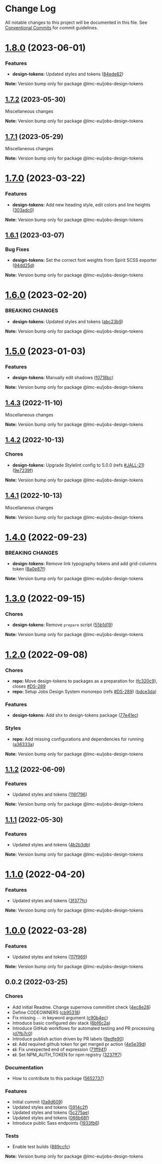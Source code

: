 # Change Log

All notable changes to this project will be documented in this file.
See [Conventional Commits](https://conventionalcommits.org) for commit guidelines.

<a name="1.8.0"></a>

# [1.8.0](https://github.com/lmc-eu/jobs-design-tokens/compare/@lmc-eu/jobs-design-tokens@1.7.2...@lmc-eu/jobs-design-tokens@1.8.0) (2023-06-01)

### Features

- **design-tokens:** Updated styles and tokens ([84ede82](https://github.com/lmc-eu/jobs-design-tokens/commit/84ede82))

**Note:** Version bump only for package @lmc-eu/jobs-design-tokens

<a name="1.7.2"></a>

## [1.7.2](https://github.com/lmc-eu/jobs-design-tokens/compare/@lmc-eu/jobs-design-tokens@1.7.1...@lmc-eu/jobs-design-tokens@1.7.2) (2023-05-30)

Miscellaneous changes

**Note:** Version bump only for package @lmc-eu/jobs-design-tokens

<a name="1.7.1"></a>

## [1.7.1](https://github.com/lmc-eu/jobs-design-tokens/compare/@lmc-eu/jobs-design-tokens@1.7.0...@lmc-eu/jobs-design-tokens@1.7.1) (2023-05-29)

Miscellaneous changes

**Note:** Version bump only for package @lmc-eu/jobs-design-tokens

<a name="1.7.0"></a>

# [1.7.0](https://github.com/lmc-eu/jobs-design-tokens/compare/@lmc-eu/jobs-design-tokens@1.6.1...@lmc-eu/jobs-design-tokens@1.7.0) (2023-03-22)

### Features

- **design-tokens:** Add new heading style, edit colors and line heights ([303adc0](https://github.com/lmc-eu/jobs-design-tokens/commit/303adc0))

**Note:** Version bump only for package @lmc-eu/jobs-design-tokens

<a name="1.6.1"></a>

## [1.6.1](https://github.com/lmc-eu/jobs-design-tokens/compare/@lmc-eu/jobs-design-tokens@1.6.0...@lmc-eu/jobs-design-tokens@1.6.1) (2023-03-07)

### Bug Fixes

- **design-tokens:** Set the correct font weights from Spirit SCSS exporter ([94dd25d](https://github.com/lmc-eu/jobs-design-tokens/commit/94dd25d))

**Note:** Version bump only for package @lmc-eu/jobs-design-tokens

<a name="1.6.0"></a>

# [1.6.0](https://github.com/lmc-eu/jobs-design-tokens/compare/@lmc-eu/jobs-design-tokens@1.5.0...@lmc-eu/jobs-design-tokens@1.6.0) (2023-02-20)

### BREAKING CHANGES

- **design-tokens:** Updated styles and tokens ([abc23b9](https://github.com/lmc-eu/jobs-design-tokens/commit/abc23b9))

**Note:** Version bump only for package @lmc-eu/jobs-design-tokens

<a name="1.5.0"></a>

# [1.5.0](https://github.com/lmc-eu/jobs-design-tokens/compare/@lmc-eu/jobs-design-tokens@1.4.3...@lmc-eu/jobs-design-tokens@1.5.0) (2023-01-03)

### Features

- **design-tokens:** Manually edit shadows ([f0718bc](https://github.com/lmc-eu/jobs-design-tokens/commit/f0718bc))

**Note:** Version bump only for package @lmc-eu/jobs-design-tokens

<a name="1.4.3"></a>

## [1.4.3](https://github.com/lmc-eu/jobs-design-tokens/compare/@lmc-eu/jobs-design-tokens@1.4.2...@lmc-eu/jobs-design-tokens@1.4.3) (2022-11-10)

Miscellaneous changes

**Note:** Version bump only for package @lmc-eu/jobs-design-tokens

<a name="1.4.2"></a>

## [1.4.2](https://github.com/lmc-eu/jobs-design-tokens/compare/@lmc-eu/jobs-design-tokens@1.4.1...@lmc-eu/jobs-design-tokens@1.4.2) (2022-10-13)

### Chores

- **design-tokens:** Upgrade Stylelint config to 5.0.0 (refs [#JALL-21](https://github.com/lmc-eu/jobs-design-tokens/issues/JALL-21)) ([9e7239f](https://github.com/lmc-eu/jobs-design-tokens/commit/9e7239f))

**Note:** Version bump only for package @lmc-eu/jobs-design-tokens

<a name="1.4.1"></a>

## [1.4.1](https://github.com/lmc-eu/jobs-design-tokens/compare/@lmc-eu/jobs-design-tokens@1.4.0...@lmc-eu/jobs-design-tokens@1.4.1) (2022-10-13)

Miscellaneous changes

**Note:** Version bump only for package @lmc-eu/jobs-design-tokens

<a name="1.4.0"></a>

# [1.4.0](https://github.com/lmc-eu/jobs-design-tokens/compare/@lmc-eu/jobs-design-tokens@1.3.0...@lmc-eu/jobs-design-tokens@1.4.0) (2022-09-23)

### BREAKING CHANGES

- **design-tokens:** Remove link typography tokens and add grid-columns token ([8a0e87f](https://github.com/lmc-eu/jobs-design-tokens/commit/8a0e87f))

**Note:** Version bump only for package @lmc-eu/jobs-design-tokens

<a name="1.3.0"></a>

# [1.3.0](https://github.com/lmc-eu/jobs-design-tokens/compare/@lmc-eu/jobs-design-tokens@1.2.0...@lmc-eu/jobs-design-tokens@1.3.0) (2022-09-15)

### Chores

- **design-tokens:** Remove `prepare` script ([55b1d19](https://github.com/lmc-eu/jobs-design-tokens/commit/55b1d19))

**Note:** Version bump only for package @lmc-eu/jobs-design-tokens

<a name="1.2.0"></a>

# [1.2.0](https://github.com/lmc-eu/jobs-design-tokens/compare/@lmc-eu/jobs-design-tokens@1.1.2...@lmc-eu/jobs-design-tokens@1.2.0) (2022-09-08)

### Chores

- **repo:** Move design-tokens to packages as a preparation for ([fc320c9](https://github.com/lmc-eu/jobs-design-tokens/commit/fc320c9)), closes [#DS-289](https://github.com/lmc-eu/jobs-design-tokens/issues/DS-289)
- **repo:** Setup Jobs Design System monorepo (refs [#DS-289](https://github.com/lmc-eu/jobs-design-tokens/issues/DS-289)) ([bdce3da](https://github.com/lmc-eu/jobs-design-tokens/commit/bdce3da))

### Features

- **design-tokens:** Add shx to design-tokens package ([77e41ec](https://github.com/lmc-eu/jobs-design-tokens/commit/77e41ec))

### Styles

- **repo:** Add missing configurations and dependencies for running ([a36333a](https://github.com/lmc-eu/jobs-design-tokens/commit/a36333a))

**Note:** Version bump only for package @lmc-eu/jobs-design-tokens

<a name="1.1.2"></a>

## [1.1.2](https://github.com/lmc-eu/spirit-design-system/compare/@lmc-eu/jobs-design-tokens@1.1.1...@lmc-eu/jobs-design-tokens@1.1.2) (2022-06-09)

### Features

- Updated styles and tokens ([116f796](https://github.com/lmc-eu/jobs-design-tokens/commit/116f796))

**Note:** Version bump only for package @lmc-eu/jobs-design-tokens

<a name="1.1.1"></a>

## [1.1.1](https://github.com/lmc-eu/spirit-design-system/compare/@lmc-eu/jobs-design-tokens@1.1.0...@lmc-eu/jobs-design-tokens@1.1.1) (2022-05-30)

### Features

- Updated styles and tokens ([4b2b3db](https://github.com/lmc-eu/jobs-design-tokens/commit/4b2b3db))

**Note:** Version bump only for package @lmc-eu/jobs-design-tokens

<a name="1.1.0"></a>

# [1.1.0](https://github.com/lmc-eu/spirit-design-system/compare/@lmc-eu/jobs-design-tokens@1.0.0...@lmc-eu/jobs-design-tokens@1.1.0) (2022-04-20)

### Features

- Updated styles and tokens ([3f377fc](https://github.com/lmc-eu/jobs-design-tokens/commit/3f377fc))

**Note:** Version bump only for package @lmc-eu/jobs-design-tokens

<a name="1.0.0"></a>

# [1.0.0](https://github.com/lmc-eu/spirit-design-system/compare/@lmc-eu/jobs-design-tokens@0.0.2...@lmc-eu/jobs-design-tokens@1.0.0) (2022-03-28)

### Features

- Updated styles and tokens ([117f969](https://github.com/lmc-eu/jobs-design-tokens/commit/117f969))

**Note:** Version bump only for package @lmc-eu/jobs-design-tokens

<a name="0.0.2"></a>

## 0.0.2 (2022-03-25)

### Chores

- Add initial Readme. Change supernova commitlint check ([4ec8e28](https://github.com/lmc-eu/jobs-design-tokens/commit/4ec8e28))
- Define CODEOWNERS ([cb95318](https://github.com/lmc-eu/jobs-design-tokens/commit/cb95318))
- Fix missing `--` in keyword argument ([c90b4ec](https://github.com/lmc-eu/jobs-design-tokens/commit/c90b4ec))
- Introduce basic configured dev stack ([6bf6c2a](https://github.com/lmc-eu/jobs-design-tokens/commit/6bf6c2a))
- Introduce GitHub workflows for automated testing and PR processing ([d7fb7c0](https://github.com/lmc-eu/jobs-design-tokens/commit/d7fb7c0))
- Introduce publish action driven by PR labels ([9edfe90](https://github.com/lmc-eu/jobs-design-tokens/commit/9edfe90))
- **ci**: Add required github token for get merged pr action ([4e5e39d](https://github.com/lmc-eu/jobs-design-tokens/commit/4e5e39d))
- **ci**: Fix unexpected end of expression ([71ff941](https://github.com/lmc-eu/jobs-design-tokens/commit/71ff941))
- **ci**: Set NPM_AUTH_TOKEN for npm registry ([3237ff7](https://github.com/lmc-eu/jobs-design-tokens/commit/3237ff7))

### Documentation

- How to contribute to this package ([5652737](https://github.com/lmc-eu/jobs-design-tokens/commit/5652737))

### Features

- Initial commit ([0a9d609](https://github.com/lmc-eu/jobs-design-tokens/commit/0a9d609))
- Updated styles and tokens ([5914c2f](https://github.com/lmc-eu/jobs-design-tokens/commit/5914c2f))
- Updated styles and tokens ([5c275ae](https://github.com/lmc-eu/jobs-design-tokens/commit/5c275ae))
- Updated styles and tokens ([066b68f](https://github.com/lmc-eu/jobs-design-tokens/commit/066b68f))
- Introduce public Sass endpoints ([1933fb6](https://github.com/lmc-eu/jobs-design-tokens/commit/1933fb6))

### Tests

- Enable test builds ([889ccfc](https://github.com/lmc-eu/jobs-design-tokens/commit/889ccfc))

**Note:** Version bump only for package @lmc-eu/jobs-design-tokens
